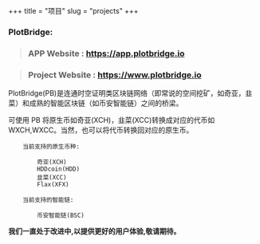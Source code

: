 +++
title = "项目"
slug = "projects"
+++

### PlotBridge:

> ### APP Website : https://app.plotbridge.io

> ### Project Website : https://www.plotbridge.io

PlotBridge(PB)是连通时空证明类区块链网络（即常说的空间挖矿，如奇亚，韭菜）和成熟的智能区块链（如币安智能链）之间的桥梁。

可使用 PB 将原生币如奇亚(XCH)，韭菜(XCC)转换成对应的代币如 WXCH,WXCC。当然，也可以将代币转换回对应的原生币。

        当前支持的原生币种:

      	    奇亚(XCH)
            HDDcoin(HDD)
            韭菜(XCC)
            Flax(XFX)

        当前支持的智能链:

            币安智能链(BSC)

**我们一直处于改进中,以提供更好的用户体验,敬请期待。**
